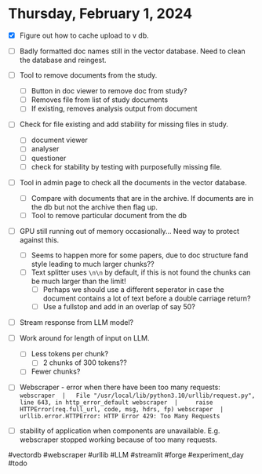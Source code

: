 # Thursday, February 1, 2024
- [x] Figure out how to cache upload to v db.
- [ ] Badly formatted doc names still in the vector database. Need to clean the database and reingest.
- [ ] Tool to remove documents from the study.
  - [ ] Button in doc viewer to remove doc from study? 
  - [ ] Removes file from list of study documents
  - [ ] If existing, removes analysis output from document
- [ ] Check for file existing and add stability for missing files in study.
  - [ ] document viewer
  - [ ] analyser
  - [ ] questioner
  - [ ] check for stability by testing with purposefully missing file.
- [ ] Tool in admin page to check all the documents in the vector database.
  - [ ] Compare with documents that are in the archive. If documents are in the db but not the archive then flag up.
  - [ ] Tool to remove particular document from the db
- [ ] GPU still running out of memory occasionally... Need way to protect against this. 
  - [ ] Seems to happen more for some papers, due to doc structure fand style leading to much larger chunks??
  - [ ] Text splitter uses `\n\n` by default, if this is not found the chunks can be much larger than the limit! 
    - [ ] Perhaps we should use a different seperator in case the document contains a lot of text before a double carriage return?
    - [ ] Use a fullstop and add in an overlap of say 50? 
- [ ] Stream response from LLM model?
- [ ] Work around for length of input on LLM. 
  - [ ] Less tokens per chunk? 
    - [ ] 2 chunks of 300 tokens?? 
  - [ ] Fewer chunks? 
- [ ] Webscraper - error when there have been too many requests:
`
webscraper  |   File "/usr/local/lib/python3.10/urllib/request.py", line 643, in http_error_default
webscraper  |     raise HTTPError(req.full_url, code, msg, hdrs, fp)
webscraper  | urllib.error.HTTPError: HTTP Error 429: Too Many Requests
`

- [ ] stability of application when components are unavailable. E.g. webscraper stopped working because of too many requests.

#vectordb
#webscraper
#urllib
#LLM
#streamlit
#forge
#experiment_day
#todo